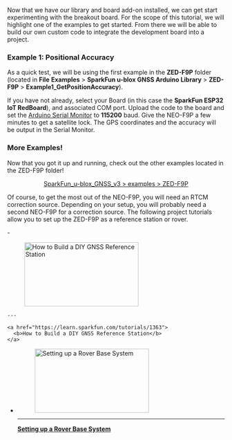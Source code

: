 Now that we have our library and board add-on installed, we can get start experimenting with the breakout board. For the scope of this tutorial, we will highlight one of the examples to get started. From there we will be able to build our own custom code to integrate the development board into a project.



### Example 1: Positional Accuracy

As a quick test, we will be using the first example in the **ZED-F9P** folder (located in **File** **Examples** > **SparkFun u-blox GNSS Arduino Library** > **ZED-F9P** > **Example1_GetPositionAccuracy**).

If you have not already, select your Board (in this case the **SparkFun ESP32 IoT RedBoard**), and associated COM port. Upload the code to the board and set the [Arduino Serial Monitor](https://learn.sparkfun.com/tutorials/terminal-basics/all#arduino-serial-monitor-windows-mac-linux) to **115200** baud. Give the NEO-F9P a few minutes to get a satellite lock. The GPS coordinates and the accuracy will be output in the Serial Monitor.



### More Examples!

Now that you got it up and running, check out the other examples located in the ZED-F9P folder!

<div style="text-align: center"><a href="https://github.com/sparkfun/SparkFun_u-blox_GNSS_v3/tree/main/examples/ZED-F9P" target="github_gnss_v3" class="md-button">SparkFun_u-blox_GNSS_v3 > examples > ZED-F9P</a></div>

Of course, to get the most out of the NEO-F9P, you will need an RTCM correction source. Depending on your setup, you will probably need a second NEO-F9P for a correction source. The following project tutorials allow you to set up the ZED-F9P as a reference station or rover.

<div class="grid cards hide col-4" markdown>
<!-- ----------WHITE SPACE BETWEEN GRID CARDS---------- -->
-   <a href="https://learn.sparkfun.com/tutorials/1363">
      <figure markdown>
        <img src="https://cdn.sparkfun.com/assets/learn_tutorials/1/3/6/3/Roof_Enclosure.jpg" style="width:264px; height:148px; object-fit:contain;" alt="How to Build a DIY GNSS Reference Station">
      </figure>
    </a>

    ---

    <a href="https://learn.sparkfun.com/tutorials/1363">
      <b>How to Build a DIY GNSS Reference Station</b>
    </a>
<!-- ----------WHITE SPACE BETWEEN GRID CARDS---------- -->
-   <a href="https://learn.sparkfun.com/tutorials/1363">
      <figure markdown>
        <img src="https://cdn.sparkfun.com/assets/learn_tutorials/1/3/6/2/GNSS_RTK_DIY_Surveying_Tutorial.jpg" style="width:264px; height:148px; object-fit:contain;" alt="Setting up a Rover Base System">
      </figure>
    </a>

    ---

    <a href="https://learn.sparkfun.com/tutorials/1363">
      <b>Setting up a Rover Base System</b>
    </a>
<!-- ----------WHITE SPACE BETWEEN GRID CARDS---------- -->
